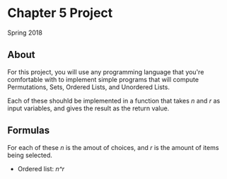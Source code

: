 # Chapter 5 Project

Spring 2018

## About

For this project, you will use any programming language that you're comfortable with to implement
simple programs that will compute Permutations, Sets, Ordered Lists, and Unordered Lists.

Each of these shouhld be implemented in a function that takes *n* and *r* as input variables, and gives the result as the return value.

## Formulas

For each of these *n* is the amout of choices, and *r* is the amount of items being selected.

* Ordered list: *n^r*
